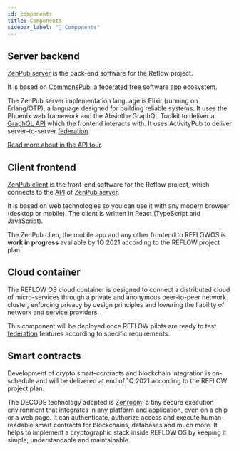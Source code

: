 ```yaml
---
id: components
title: Components
sidebar_label: "🧩 Components"
---
```


<section class="reflow__doc">

## Server backend

[ZenPub server](https://github.com/dyne/zenpub) is the back-end software for the Reflow project.

It is based on [CommonsPub](http://commonspub.org), a [federated](./federation) free software app ecosystem.

The ZenPub server implementation language is Elixir (running on Erlang/OTP), a language designed for building reliable systems. It uses the Phoenix web framework and the Absinthe GraphQL Toolkit to deliver a <a href="https://graphql.org/" rel="nofollow">GraphQL API</a> which the frontend interacts with. It uses ActivityPub to deliver server-to-server [federation](/docs/federation).

[Read more about in the API tour](./api_tour). 

## Client frontend

[ZenPub client](https://github.com/reflow-project/zenpub-client) is the front-end software for the Reflow project, which connects to the [API](./api_tour) of [ZenPub server](./ZenPub).

It is based on web technologies so you can use it with any modern browser (desktop or mobile). The client is written in React (TypeScript and JavaScript).

The ZenPub clien, the mobile app and any other frontend to REFLOWOS is **work in progress** available by 1Q 2021 according to the REFLOW project plan.

## Cloud container

The REFLOW OS cloud container is designed to connect a distributed cloud of micro-services through a private and anonymous peer-to-peer network cluster, enforcing privacy by design principles and lowering the liability of network and service providers.

This component will be deployed once REFLOW pilots are ready to test [federation](./federation) features according to specific requirements.

## Smart contracts

Development of crypto smart-contracts and blockchain integration is on-schedule and will be delivered at end of 1Q 2021 according to the REFLOW project plan.

The DECODE technology adopted is [Zenroom](https://zenroom.org): a tiny secure execution environment that integrates in any platform and application, even on a chip or a web page. It can authenticate, authorize access and execute human-readable smart contracts for blockchains, databases and much more. It helps to implement a cryptographic stack inside REFLOW OS by keeping it simple, understandable and maintainable.

</section>
